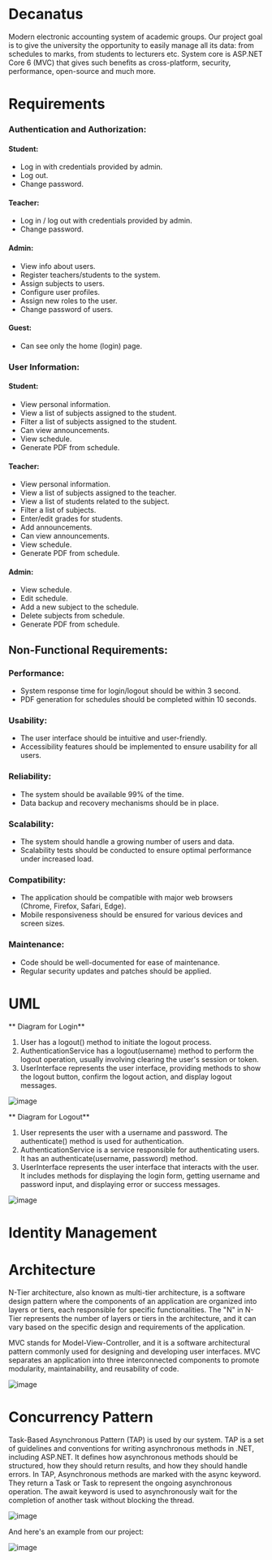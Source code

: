 # Decanatus
Modern electronic accounting system of academic groups.
Our project goal is to give the university the opportunity to easily manage all its data: from schedules to marks, from students to lecturers etc. System core is ASP.NET Core 6 (MVC) that gives such benefits as cross-platform, security, performance, open-source and much more.

# Requirements
### Authentication and Authorization:

#### Student:
- Log in with credentials provided by admin.
- Log out.
- Change password.

#### Teacher:
- Log in / log out with credentials provided by admin.
- Change password.

#### Admin:
- View info about users.
- Register teachers/students to the system.
- Assign subjects to users.
- Configure user profiles.
- Assign new roles to the user.
- Change password of users.

#### Guest:
- Can see only the home (login) page.

### User Information:

#### Student:
- View personal information.
- View a list of subjects assigned to the student.
- Filter a list of subjects assigned to the student.
- Can view announcements.
- View schedule.
- Generate PDF from schedule.

#### Teacher:
- View personal information.
- View a list of subjects assigned to the teacher.
- View a list of students related to the subject.
- Filter a list of subjects.
- Enter/edit grades for students.
- Add announcements.
- Can view announcements.
- View schedule.
- Generate PDF from schedule.

#### Admin:
- View schedule.
- Edit schedule.
- Add a new subject to the schedule.
- Delete subjects from schedule.
- Generate PDF from schedule.

## Non-Functional Requirements:

### Performance:
- System response time for login/logout should be within 3 second.
- PDF generation for schedules should be completed within 10 seconds.

### Usability:
- The user interface should be intuitive and user-friendly.
- Accessibility features should be implemented to ensure usability for all users.

### Reliability:
- The system should be available 99% of the time.
- Data backup and recovery mechanisms should be in place.

### Scalability:
- The system should handle a growing number of users and data.
- Scalability tests should be conducted to ensure optimal performance under increased load.

### Compatibility:
- The application should be compatible with major web browsers (Chrome, Firefox, Safari, Edge).
- Mobile responsiveness should be ensured for various devices and screen sizes.

### Maintenance:
- Code should be well-documented for ease of maintenance.
- Regular security updates and patches should be applied.

# UML
 ** Diagram for Login**
   1. User has a logout() method to initiate the logout process.
   2. AuthenticationService has a logout(username) method to perform the logout operation, usually involving clearing the user's session or token.
   3. UserInterface represents the user interface, providing methods to show the logout button, confirm the logout action, and display logout messages.

![image](https://github.com/BorysKopytko/Decanatus/assets/35666101/90e9479a-e972-4473-8af9-0315bc14ae4f)

 ** Diagram for Logout**
   1. User represents the user with a username and password. The authenticate() method is used for authentication.
   2. AuthenticationService is a service responsible for authenticating users. It has an authenticate(username, password) method.
   3. UserInterface represents the user interface that interacts with the user. It includes methods for displaying the login form, getting username and password input, and displaying error or success messages.

![image](https://github.com/BorysKopytko/Decanatus/assets/35666101/cb176812-a74a-4b80-a5c7-f668fe165e33)

# Identity Management


# Architecture
N-Tier architecture, also known as multi-tier architecture, is a software design pattern where the components of an application are organized into layers or tiers, each responsible for specific functionalities. The "N" in N-Tier represents the number of layers or tiers in the architecture, and it can vary based on the specific design and requirements of the application.

MVC stands for Model-View-Controller, and it is a software architectural pattern commonly used for designing and developing user interfaces. MVC separates an application into three interconnected components to promote modularity, maintainability, and reusability of code. 

![image](https://github.com/BorysKopytko/Decanatus/assets/71780594/2e2f310c-ef8b-44c0-bf0c-05d6678948ac)


# Concurrency Pattern
Task-Based Asynchronous Pattern (TAP) is used by our system.
TAP is a set of guidelines and conventions for writing asynchronous methods in .NET, including ASP.NET. It defines how asynchronous methods should be structured, how they should return results, and how they should handle errors.
In TAP, Asynchronous methods are marked with the async keyword.
They return a Task or Task<T> to represent the ongoing asynchronous operation.
The await keyword is used to asynchronously wait for the completion of another task without blocking the thread.

![image](https://github.com/BorysKopytko/Decanatus/assets/71780594/304eb690-f7ef-4dea-bc27-7954e41fc5f0)

And here's an example from our project:

![image](https://github.com/BorysKopytko/Decanatus/assets/71780594/5bf701e9-a7cb-4ef1-a378-ccae2f5a2a9a)

